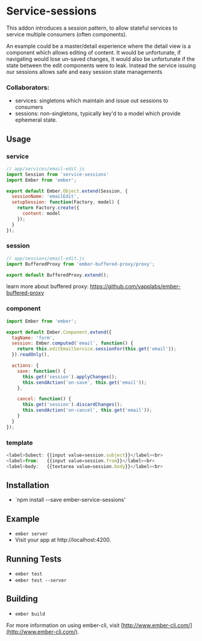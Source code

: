 # Service-sessions

This addon introduces a session pattern, to allow stateful services to service
multiple consumers (often components). 

An example could be a master/detail experience where the detail view is a
component which allows editing of content. It would be unfortunate, if
navigating would lose un-saved changes, it would also be unfortunate if the
state between the edit components were to leak. Instead the service issuing our
sessions allows safe and easy session state managements

### Collaborators:

* services: singletons which maintain and issue out sessions to consumers
* sessions: non-singletons, typically key'd to a model which provide ephemeral state.

## Usage

### service

```js
// app/services/email-edit.js
import Session from 'service-sessions'
import Ember from 'ember';

export default Ember.Object.extend(Session, {
  sessionName: 'emailEdit',
  setupSession: function(Factory, model) {
    return Factory.create({
      content: model
    });
  }
});
```

### session

```js
// app/sessions/email-edit.js
import BufferedProxy from 'ember-buffered-proxy/proxy';

export default BufferedProxy.extend();
```

learn more about buffered proxy: https://github.com/yapplabs/ember-buffered-proxy

### component
```js
import Ember from 'ember';

export default Ember.Component.extend({
  tagName: 'form',
  session: Ember.computed('email', function() {
    return this.editEmailService.sessionFor(this.get('email'));
  }).readOnly(),

  actions: {
    save: function() {
      this.get('session').applyChanges();
      this.sendAction('on-save', this.get('email'));
    },

    cancel: function() {
      this.get('session').discardChanges();
      this.sendAction('on-cancel', this.get('email'));
    }
  }
});
```

### template

```js
<label>Subect: {{input value=session.subject}}</label><br>
<label>from:   {{input value=session.from}}</label><br>
<label>body:   {{textarea value=session.body}}</label><br>
```

## Installation

* `npm install --save ember-service-sessions'

## Example

* `ember server`
* Visit your app at http://localhost:4200.

## Running Tests

* `ember test`
* `ember test --server`

## Building

* `ember build`

For more information on using ember-cli, visit [http://www.ember-cli.com/](http://www.ember-cli.com/).
